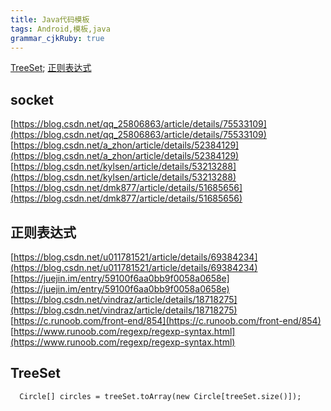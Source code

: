 ```yaml
---
title: Java代码模板 
tags: Android,模板,java
grammar_cjkRuby: true
---
```


[TreeSet](#TreeSet);
[正则表达式](#正则表达式)
[](#)

## socket
[https://blog.csdn.net/qq_25806863/article/details/75533109](https://blog.csdn.net/qq_25806863/article/details/75533109)
[https://blog.csdn.net/a_zhon/article/details/52384129](https://blog.csdn.net/a_zhon/article/details/52384129)
[https://blog.csdn.net/kylsen/article/details/53213288](https://blog.csdn.net/kylsen/article/details/53213288)
[https://blog.csdn.net/dmk877/article/details/51685656](https://blog.csdn.net/dmk877/article/details/51685656)
[]()



## 正则表达式

[https://blog.csdn.net/u011781521/article/details/69384234](https://blog.csdn.net/u011781521/article/details/69384234)
[https://juejin.im/entry/59100f6aa0bb9f0058a0658e](https://juejin.im/entry/59100f6aa0bb9f0058a0658e)
[https://blog.csdn.net/vindraz/article/details/18718275](https://blog.csdn.net/vindraz/article/details/18718275)
[https://c.runoob.com/front-end/854](https://c.runoob.com/front-end/854)
[https://www.runoob.com/regexp/regexp-syntax.html](https://www.runoob.com/regexp/regexp-syntax.html)
[]()

## TreeSet

``` stylus
  Circle[] circles = treeSet.toArray(new Circle[treeSet.size()]);
```

